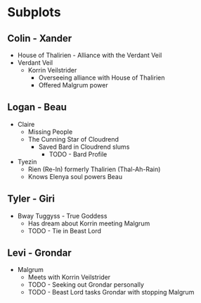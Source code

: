 # Subplots

## Colin - Xander

- House of Thalirien - Alliance with the Verdant Veil
- Verdant Veil
    - Korrin Veilstrider 
        - Overseeing alliance with House of Thalirien
        - Offered Malgrum power

## Logan - Beau

- Claire 
    - Missing People
    - The Cunning Star of Cloudrend
        - Saved Bard in Cloudrend slums
            - TODO - Bard Profile
- Tyezin 
    - Rien (Re-In) formerly Thalirien (Thal-Ah-Rain)
    - Knows Elenya soul powers Beau

## Tyler - Giri

- Bway Tuggyss - True Goddess 
    - Has dream about Korrin meeting Malgrum
    - TODO - Tie in Beast Lord

## Levi - Grondar

- Malgrum 
    - Meets with Korrin Veilstrider
    - TODO - Seeking out Grondar personally
    - TODO - Beast Lord tasks Grondar with stopping Malgrum
